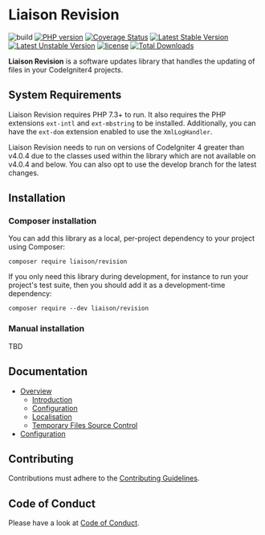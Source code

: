 # Liaison Revision

![build](https://github.com/paulbalandan/liaison-revision/workflows/build/badge.svg?branch=develop)
[![PHP version](https://img.shields.io/packagist/php-v/liaison/revision)](https://php.net)
[![Coverage Status](https://coveralls.io/repos/github/paulbalandan/liaison-revision/badge.svg?branch=develop)](https://coveralls.io/github/paulbalandan/liaison-revision?branch=develop)
[![Latest Stable Version](https://poser.pugx.org/liaison/revision/v)](//packagist.org/packages/liaison/revision)
[![Latest Unstable Version](https://poser.pugx.org/liaison/revision/v/unstable)](//packagist.org/packages/liaison/revision)
[![license](https://img.shields.io/github/license/paulbalandan/liaison-revision)](LICENSE)
[![Total Downloads](https://poser.pugx.org/liaison/revision/downloads)](//packagist.org/packages/liaison/revision)

**Liaison Revision** is a software updates library that handles the updating of files in
your CodeIgniter4 projects.

## System Requirements

Liaison Revision requires PHP 7.3+ to run. It also requires the PHP extensions `ext-intl` and `ext-mbstring`
to be installed. Additionally, you can have the `ext-dom` extension enabled to use the `XmlLogHandler`.

Liaison Revision needs to run on versions of CodeIgniter 4 greater than v4.0.4 due to the classes used
within the library which are not available on v4.0.4 and below. You can also opt to use the develop branch
for the latest changes.

## Installation

### Composer installation

You can add this library as a local, per-project dependency to your project using Composer:

    composer require liaison/revision

If you only need this library during development, for instance to run your project's test suite, then you should add it as a development-time dependency:

    composer require --dev liaison/revision

### Manual installation

TBD

## Documentation

- [Overview](docs/overview.md)
    - [Introduction](docs/overview.md#introduction)
    - [Configuration](docs/overview.md#configuration)
    - [Localisation](docs/overview.md#localisation)
    - [Temporary Files Source Control](docs/overview.md#temporary-files-source-control)
- [Configuration](docs/configuration.md)

## Contributing

Contributions must adhere to the [Contributing Guidelines](.github/CONTRIBUTING.md).

## Code of Conduct

Please have a look at [Code of Conduct](.github/CODE_OF_CONDUCT.md).
